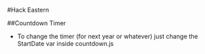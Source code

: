 #Hack Eastern

##Countdown Timer
  * To change the timer (for next year or whatever) just change the StartDate var inside countdown.js
